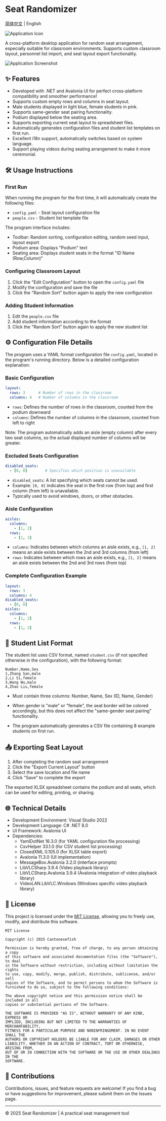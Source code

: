 # Seat Randomizer

[简体中文](README_zh-CN.md) | English

![Application Icon](Project.png)

A cross-platform desktop application for random seat arrangement, especially suitable for classroom environments. Supports custom classroom layout, personnel list import, and seat layout export functionality.

![Application Screenshot](screenshot.png)

## ✨ Features

- Developed with .NET and Avalonia UI for perfect cross-platform compatibility and smoother performance!
- Supports custom empty rows and columns in seat layout.
- Male students displayed in light blue, female students in pink.
- Supports same-gender seat pairing functionality.
- Podium displayed below the seating area.
- Supports exporting current seat layout to spreadsheet files.
- Automatically generates configuration files and student list templates on first run.
- Excellent i18n support, automatically switches based on system language.
- Support playing videos during seating arrangement to make it more ceremonial.

## 🛠 Usage Instructions

### First Run
When running the program for the first time, it will automatically create the following files:
- `config.yaml` - Seat layout configuration file
- `people.csv` - Student list template file

The program interface includes:
- Toolbar: Random sorting, configuration editing, random seed input, layout export
- Podium area: Displays "Podium" text
- Seating area: Displays student seats in the format "ID Name (Row,Column)"

### Configuring Classroom Layout
1. Click the "Edit Configuration" button to open the `config.yaml` file
2. Modify the configuration and save the file
3. Click the "Random Sort" button again to apply the new configuration

### Adding Student Information
1. Edit the `people.csv` file
2. Add student information according to the format
3. Click the "Random Sort" button again to apply the new student list

## ⚙️ Configuration File Details

The program uses a YAML format configuration file `config.yaml`, located in the program's running directory. Below is a detailed configuration explanation:

### Basic Configuration
```yaml
layout:
  rows: 3      # Number of rows in the classroom
  columns: 4   # Number of columns in the classroom
```

- `rows`: Defines the number of rows in the classroom, counted from the podium downward
- `columns`: Defines the number of columns in the classroom, counted from left to right

Note: The program automatically adds an aisle (empty column) after every two seat columns, so the actual displayed number of columns will be greater.

### Excluded Seats Configuration
```yaml
disabled_seats:
  - [0, 0]        # Specifies which position is unavailable
```

- `disabled_seats`: A list specifying which seats cannot be used.
- Example: `[0, 0]` indicates the seat in the first row (from top) and first column (from left) is unavailable.
- Typically used to avoid windows, doors, or other obstacles.

### Aisle Configuration
```yaml
aisles:
  columns:
    - [1, 2]
  rows:
    - [1, 2]
```

- `columns`: Indicates between which columns an aisle exists, e.g., `[1, 2]` means an aisle exists between the 2nd and 3rd columns (from left)
- `rows`: Indicates between which rows an aisle exists, e.g., `[1, 2]` means an aisle exists between the 2nd and 3rd rows (from top)

### Complete Configuration Example
```yaml
layout:
  rows: 3
  columns: 4
disabled_seats:
  - [0, 0]
aisles:
  columns:
    - [1, 2]
  rows:
    - [1, 2]
```

## 📄 Student List Format

The student list uses CSV format, named `student.csv` (if not specified otherwise in the configuration), with the following format:

```
Number,Name,Sex
1,Zhang San,male
2,Li Si,female
3,Wang Wu,male
4,Zhao Liu,female
```

- Must contain three columns: Number, Name, Sex (ID, Name, Gender)
- When gender is "male" or "female", the seat border will be colored accordingly, but this does not affect the "same-gender seat pairing" functionality.

- The program automatically generates a CSV file containing 8 example students on first run.

## 📤 Exporting Seat Layout
1. After completing the random seat arrangement
2. Click the "Export Current Layout" button
3. Select the save location and file name
4. Click "Save" to complete the export

The exported XLSX spreadsheet contains the podium and all seats, which can be used for editing, printing, or sharing.

## 🌐 Technical Details
- Development Environment: Visual Studio 2022
- Development Language: C# .NET 8.0
- UI Framework: Avalonia UI
- Dependencies:
  - YamlDotNet 16.3.0 (for YAML configuration file processing)
  - CsvHelper 33.1.0 (for CSV student list processing)
  - ClosedXML 0.105.0 (for XLSX table export)
  - Avalonia 11.3.0 (UI implementation)
  - MessageBox.Avalonia 3.2.0 (interface prompts)
  - LibVLCSharp 3.9.4 (Video playback library)
  - LibVLCSharp.Avalonia 3.9.4 (Avalonia integration of video playback library)
  - VideoLAN.LibVLC.Windows (Windows specific video playback library)

## 📄 License

This project is licensed under the [MIT License](LICENSE), allowing you to freely use, modify, and distribute this software.

```
MIT License

Copyright (c) 2025 Cantonesefish

Permission is hereby granted, free of charge, to any person obtaining a copy
of this software and associated documentation files (the "Software"), to deal
in the Software without restriction, including without limitation the rights
to use, copy, modify, merge, publish, distribute, sublicense, and/or sell
copies of the Software, and to permit persons to whom the Software is
furnished to do so, subject to the following conditions:

The above copyright notice and this permission notice shall be included in all
copies or substantial portions of the Software.

THE SOFTWARE IS PROVIDED "AS IS", WITHOUT WARRANTY OF ANY KIND, EXPRESS OR
IMPLIED, INCLUDING BUT NOT LIMITED TO THE WARRANTIES OF MERCHANTABILITY,
FITNESS FOR A PARTICULAR PURPOSE AND NONINFRINGEMENT. IN NO EVENT SHALL THE
AUTHORS OR COPYRIGHT HOLDERS BE LIABLE FOR ANY CLAIM, DAMAGES OR OTHER
LIABILITY, WHETHER IN AN ACTION OF CONTRACT, TORT OR OTHERWISE, ARISING FROM,
OUT OF OR IN CONNECTION WITH THE SOFTWARE OR THE USE OR OTHER DEALINGS IN THE
SOFTWARE.
```

## 🤝 Contributions

Contributions, issues, and feature requests are welcome! If you find a bug or have suggestions for improvement, please submit them on the Issues page.

---

© 2025 Seat Randomizer | A practical seat management tool
